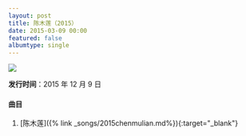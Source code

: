 ```yaml
---
layout: post
title: 陈木莲（2015）
date: 2015-03-09 00:00
featured: false
albumtype: single
---
```


<img src="{{site.cdn}}/assets/imgs/chenmulian2015.jpg">

**发行时间**：2015 年 12 月 9 日

#### 曲目

1. [陈木莲]({% link _songs/2015chenmulian.md%}){:target="_blank"}